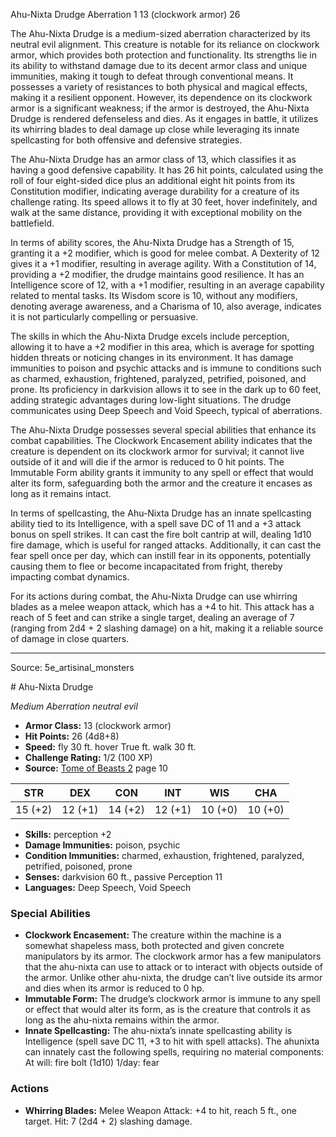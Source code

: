 <MonsterName/>Ahu-Nixta Drudge</MonsterName>
<CreatureType/>Aberration</CreatureType>
<CR/>1</CR>
<AC/>13 (clockwork armor)</AC>
<HP/>26</HP>
<summary>The Ahu-Nixta Drudge is a medium-sized aberration characterized by its neutral evil alignment. This creature is notable for its reliance on clockwork armor, which provides both protection and functionality. Its strengths lie in its ability to withstand damage due to its decent armor class and unique immunities, making it tough to defeat through conventional means. It possesses a variety of resistances to both physical and magical effects, making it a resilient opponent. However, its dependence on its clockwork armor is a significant weakness; if the armor is destroyed, the Ahu-Nixta Drudge is rendered defenseless and dies. As it engages in battle, it utilizes its whirring blades to deal damage up close while leveraging its innate spellcasting for both offensive and defensive strategies.</summary>

<detail>

The Ahu-Nixta Drudge has an armor class of 13, which classifies it as having a good defensive capability. It has 26 hit points, calculated using the roll of four eight-sided dice plus an additional eight hit points from its Constitution modifier, indicating average durability for a creature of its challenge rating. Its speed allows it to fly at 30 feet, hover indefinitely, and walk at the same distance, providing it with exceptional mobility on the battlefield.

In terms of ability scores, the Ahu-Nixta Drudge has a Strength of 15, granting it a +2 modifier, which is good for melee combat. A Dexterity of 12 gives it a +1 modifier, resulting in average agility. With a Constitution of 14, providing a +2 modifier, the drudge maintains good resilience. It has an Intelligence score of 12, with a +1 modifier, resulting in an average capability related to mental tasks. Its Wisdom score is 10, without any modifiers, denoting average awareness, and a Charisma of 10, also average, indicates it is not particularly compelling or persuasive.

The skills in which the Ahu-Nixta Drudge excels include perception, allowing it to have a +2 modifier in this area, which is average for spotting hidden threats or noticing changes in its environment. It has damage immunities to poison and psychic attacks and is immune to conditions such as charmed, exhaustion, frightened, paralyzed, petrified, poisoned, and prone. Its proficiency in darkvision allows it to see in the dark up to 60 feet, adding strategic advantages during low-light situations. The drudge communicates using Deep Speech and Void Speech, typical of aberrations.

The Ahu-Nixta Drudge possesses several special abilities that enhance its combat capabilities. The Clockwork Encasement ability indicates that the creature is dependent on its clockwork armor for survival; it cannot live outside of it and will die if the armor is reduced to 0 hit points. The Immutable Form ability grants it immunity to any spell or effect that would alter its form, safeguarding both the armor and the creature it encases as long as it remains intact. 

In terms of spellcasting, the Ahu-Nixta Drudge has an innate spellcasting ability tied to its Intelligence, with a spell save DC of 11 and a +3 attack bonus on spell strikes. It can cast the fire bolt cantrip at will, dealing 1d10 fire damage, which is useful for ranged attacks. Additionally, it can cast the fear spell once per day, which can instill fear in its opponents, potentially causing them to flee or become incapacitated from fright, thereby impacting combat dynamics.

For its actions during combat, the Ahu-Nixta Drudge can use whirring blades as a melee weapon attack, which has a +4 to hit. This attack has a reach of 5 feet and can strike a single target, dealing an average of 7 (ranging from 2d4 + 2 slashing damage) on a hit, making it a reliable source of damage in close quarters.</detail>



---

Source: 5e_artisinal_monsters

<statblock>
# Ahu-Nixta Drudge

*Medium* *Aberration* *neutral evil*

- **Armor Class:** 13 (clockwork armor)
- **Hit Points:** 26 (4d8+8)
- **Speed:** fly 30 ft. hover True ft. walk 30 ft.
- **Challenge Rating:** 1/2 (100 XP)
- **Source:** [Tome of Beasts 2](https://koboldpress.com/kpstore/product/tome-of-beasts-2-for-5th-edition) page 10

| STR | DEX | CON | INT | WIS | CHA |
| --- | --- | --- | --- | --- | --- |
| 15 (+2) | 12 (+1) | 14 (+2) | 12 (+1) | 10 (+0) | 10 (+0) |

- **Skills:** perception +2
- **Damage Immunities:** poison, psychic
- **Condition Immunities:** charmed, exhaustion, frightened, paralyzed, petrified, poisoned, prone
- **Senses:** darkvision 60 ft., passive Perception 11
- **Languages:** Deep Speech, Void Speech

### Special Abilities

- **Clockwork Encasement:** The creature within the machine is a somewhat shapeless mass, both protected and given concrete manipulators by its armor. The clockwork armor has a few manipulators that the ahu-nixta can use to attack or to interact with objects outside of the armor. Unlike other ahu-nixta, the drudge can’t live outside its armor and dies when its armor is reduced to 0 hp.
- **Immutable Form:** The drudge’s clockwork armor is immune to any spell or effect that would alter its form, as is the creature that controls it as long as the ahu-nixta remains within the armor.
- **Innate Spellcasting:** The ahu-nixta’s innate spellcasting ability is Intelligence (spell save DC 11, +3 to hit with spell attacks). The ahunixta can innately cast the following spells, requiring no material components:
At will: fire bolt  (1d10)
1/day: fear

### Actions

- **Whirring Blades:** Melee Weapon Attack: +4 to hit, reach 5 ft., one target. Hit: 7 (2d4 + 2) slashing damage.


</statblock>


